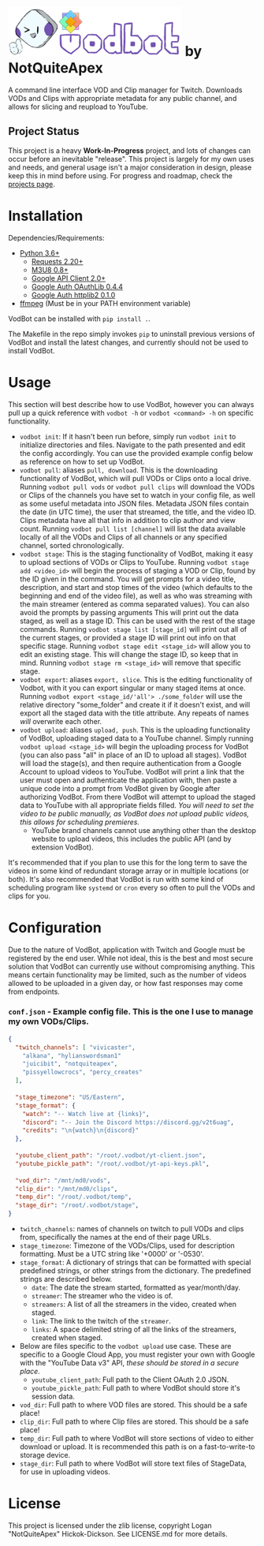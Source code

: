 # <img src="/assets/banner.png" alt="VodBot" height="100" /> by NotQuiteApex
A command line interface VOD and Clip manager for Twitch. Downloads VODs and Clips with appropriate metadata for any public channel, and allows for slicing and reupload to YouTube.

## Project Status
This project is a heavy **Work-In-Progress** project, and lots of changes can occur before an inevitable "release". This project is largely for my own uses and needs, and general usage isn't a major consideration in design, please keep this in mind before using. For progress and roadmap, check the [projects page](https://github.com/NotQuiteApex/VodBot/projects).

# Installation
Dependencies/Requirements:
* [Python 3.6+](https://www.python.org/)
    * [Requests 2.20+](https://pypi.org/project/requests/)
    * [M3U8 0.8+](https://pypi.org/project/m3u8/)
    * [Google API Client 2.0+](https://pypi.org/project/google-api-python-client/)
    * [Google Auth OAuthLib 0.4.4](https://pypi.org/project/google-auth-oauthlib/)
    * [Google Auth httplib2 0.1.0](https://pypi.org/project/google-auth-httplib2/)
* [ffmpeg](https://www.ffmpeg.org/) (Must be in your PATH environment variable)

VodBot can be installed with `pip install .`.

The Makefile in the repo simply invokes `pip` to uninstall previous versions of VodBot and install the latest changes, and currently should not be used to install VodBot.

# Usage
This section will best describe how to use VodBot, however you can always pull up a quick reference with `vodbot -h` or `vodbot <command> -h` on specific functionality.

* `vodbot init`: If it hasn't been run before, simply run `vodbot init` to initialize directories and files. Navigate to the path presented and edit the config accordingly. You can use the provided example config below as reference on how to set up VodBot.
* `vodbot pull`: aliases `pull, download`. This is the downloading functionality of VodBot, which will pull VODs or Clips onto a local drive. Running `vodbot pull vods` or `vodbot pull clips` will download the VODs or Clips of the channels you have set to watch in your config file, as well as some useful metadata into JSON files. Metadata JSON files contain the date (in UTC time), the user that streamed, the title, and the video ID. Clips metadata have all that info in addition to clip author and view count. Running `vodbot pull list [channel]` will list the data available locally of all the VODs and Clips of all channels or any specified channel, sorted chronologically.
* `vodbot stage`: This is the staging functionality of VodBot, making it easy to upload sections of VODs or Clips to YouTube. Running `vodbot stage add <video_id>` will begin the process of staging a VOD or Clip, found by the ID given in the command. You will get prompts for a video title, description, and start and stop times of the video (which defaults to the beginning and end of the video file), as well as who was streaming with the main streamer (entered as comma separated values). You can also avoid the prompts by passing arguments This will print out the data staged, as well as a stage ID. This can be used with the rest of the stage commands. Running `vodbot stage list [stage_id]` will print out all of the current stages, or provided a stage ID will print out info on that specific stage. Running `vodbot stage edit <stage_id>` will allow you to edit an existing stage. This will change the stage ID, so keep that in mind. Running `vodbot stage rm <stage_id>` will remove that specific stage.
* `vodbot export`: aliases `export, slice`. This is the editing functionality of Vodbot, with it you can export singular or many staged items at once. Running `vodbot export <stage_id/'all'> ./some_folder` will use the relative directory "some_folder" and create it if it doesn't exist, and will export all the staged data with the title attribute. Any repeats of names *will* overwrite each other.
* `vodbot upload`: aliases `upload, push`. This is the uploading functionality of VodBot, uploading staged data to a YouTube channel. Simply running `vodbot upload <stage_id>` will begin the uploading process for VodBot (you can also pass "all" in place of an ID to upload all stages). VodBot will load the stage(s), and then require authentication from a Google Account to upload videos to YouTube. VodBot will print a link that the user must open and authenticate the application with, then paste a unique code into a prompt from VodBot given by Google after authorizing VodBot. From there VodBot will attempt to upload the staged data to YouTube with all appropriate fields filled.
    *You will need to set the video to be public manually, as VodBot does not upload public videos, this allows for scheduling premieres.*
    * YouTube brand channels cannot use anything other than the desktop website to upload videos, this includes the public API (and by extension VodBot).

It's recommended that if you plan to use this for the long term to save the videos in some kind of redundant storage array or in multiple locations (or both). It's also recommended that VodBot is run with some kind of scheduling program like `systemd` or `cron` every so often to pull the VODs and clips for you.

# Configuration
Due to the nature of VodBot, application with Twitch and Google must be registered by the end user. While not ideal, this is the best and most secure solution that VodBot can currently use without compromising anything. This means certain functionality may be limited, such as the number of videos allowed to be uploaded in a given day, or how fast responses may come from endpoints.

### `conf.json` - Example config file. This is the one I use to manage my own VODs/Clips.
```json
{
  "twitch_channels": [ "vivicaster",
    "alkana", "hylianswordsman1"
    "juicibit", "notquiteapex",
    "pissyellowcrocs", "percy_creates"
  ],

  "stage_timezone": "US/Eastern",
  "stage_format": {
    "watch": "-- Watch live at {links}",
    "discord": "-- Join the Discord https://discord.gg/v2t6uag",
    "credits": "\n{watch}\n{discord}"
  },

  "youtube_client_path": "/root/.vodbot/yt-client.json",
  "youtube_pickle_path": "/root/.vodbot/yt-api-keys.pkl",

  "vod_dir": "/mnt/md0/vods",
  "clip_dir": "/mnt/md0/clips",
  "temp_dir": "/root/.vodbot/temp",
  "stage_dir": "/root/.vodbot/stage",
}
```

* `twitch_channels`: names of channels on twitch to pull VODs and clips from, specifically the names at the end of their page URLs.
* `stage_timezone`: Timezone of the VODs/Clips, used for description formatting. Must be a UTC string like '+0000' or '-0530'.
* `stage_format`: A dictionary of strings that can be formatted with special predefined strings, or other strings from the dictionary. The predefined strings are described below.
    * `date`: The date the stream started, formatted as year/month/day.
    * `streamer`: The streamer who the video is of.
    * `streamers`: A list of all the streamers in the video, created when staged.
    * `link`: The link to the twitch of the `streamer`.
    * `links`: A space delimited string of all the links of the streamers, created when staged.
* Below are files specific to the `vodbot upload` use case. These are specific to a Google Cloud App, you must register your own with Google with the "YouTube Data v3" API, *these should be stored in a secure place.*
    * `youtube_client_path`: Full path to the Client OAuth 2.0 JSON.
    * `youtube_pickle_path`: Full path to where VodBot should store it's session data.
* `vod_dir`: Full path to where VOD files are stored. This should be a safe place!
* `clip_dir`: Full path to where Clip files are stored. This should be a safe place!
* `temp_dir`: Full path to where VodBot will store sections of video to either download or upload. It is recommended this path is on a fast-to-write-to storage device.
* `stage_dir`: Full path to where VodBot will store text files of StageData, for use in uploading videos.

# License
This project is licensed under the zlib license, copyright Logan "NotQuiteApex" Hickok-Dickson. See LICENSE.md for more details.
